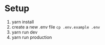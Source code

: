 # Setup

1. yarn install
2. create a new .env file
`cp .env.example .env`
3. yarn run dev
4. yarn run production
